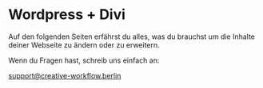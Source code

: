# Wordpress + Divi

Auf den folgenden Seiten erfährst du alles, was du brauchst um die Inhalte deiner Webseite zu ändern oder zu erweitern.

Wenn du Fragen hast, schreib uns einfach an:

[support@creative-workflow.berlin](mailto:support@creative-workflow.berlin)

